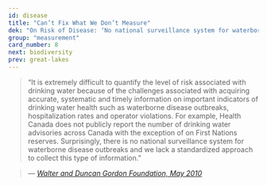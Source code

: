 ```yaml
---
id: disease
title: "Can’t Fix What We Don’t Measure"
dek: "On Risk of Disease: ‘No national surveillance system for waterborne disease.’"
group: "measurement"
card_number: 8
next: biodiversity
prev: great-lakes
---
```


> “It is extremely difficult to quantify the level of risk associated with drinking water because of the challenges associated with acquiring accurate, systematic and timely information on important indicators of drinking water health such as waterborne disease outbreaks, hospitalization rates and operator violations. For example, Health Canada does not publicly report the number of drinking water advisories across Canada with the exception of on First Nations reserves. Surprisingly, there is no national surveillance system for waterborne disease outbreaks and we lack a standardized approach to collect this type of information.”

> — <cite>[Walter and Duncan Gordon Foundation, May 2010][1]</cite>

[1]:http://www.ecojustice.ca/publications/reports/seeking-water-justice/attachment
